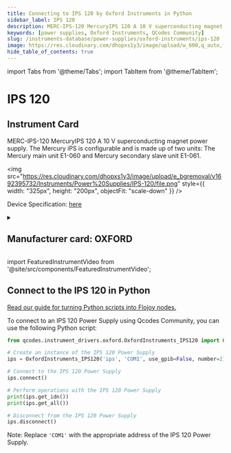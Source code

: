 ```yaml
---
title: Connecting to IPS 120 by Oxford Instruments in Python
sidebar_label: IPS 120
description: MERC-IPS-120 MercuryIPS 120 A 10 V superconducting magnet power supply. The Mercury iPS is configurable and is made up of two units-> The Mercury main unit E1-060 and Mercury secondary slave unit E1-061.
keywords: [power supplies, Oxford Instruments, QCodes Community]
slug: /instruments-database/power-supplies/oxford-instruments/ips-120
image: https://res.cloudinary.com/dhopxs1y3/image/upload/w_600,q_auto,f_auto/e_bgremoval/v1692395732/Instruments/Power%20Supplies/IPS-120/file.jpg
hide_table_of_contents: true
---
```


import Tabs from '@theme/Tabs';
import TabItem from '@theme/TabItem';

# IPS 120

## Instrument Card

<div className="flex">

<div>

MERC-IPS-120 MercuryIPS 120 A 10 V superconducting magnet power supply. The Mercury iPS is configurable and is made up of two units: The Mercury main unit E1-060 and Mercury secondary slave unit E1-061.

</div>

<img src="https://res.cloudinary.com/dhopxs1y3/image/upload/e_bgremoval/v1692395732/Instruments/Power%20Supplies/IPS-120/file.png" style={{ width: "325px", height: "200px", objectFit: "scale-down" }} />

</div>

<div className="flex text-center">

<p>Device Specification: <a target="\_blank" href="https://www.jlab.org/div_dept/physics_division/dsg/technical_documentation/HDice/Manuals_and_Specifications/Oxford%20IPS120-10.pdf">here</a></p>

</div>

<details style={{ marginTop: "15px"}}>
<summary><h2>Manufacturer card: OXFORD</h2></summary>

<img src="https://res.cloudinary.com/dhopxs1y3/image/upload/v1692806167/Instruments/Vendor%20Logos/Oxford_Instruments.png" style={{ width: "100%", height: "170px",objectFit: "scale-down" }} />

Oxford Instruments plc is a United Kingdom manufacturing and research company that designs and manufactures tools and systems for industry and research. The company is headquartered in Abingdon, Oxfordshire, England, with sites in the United Kingdom, United States, Europe, and Asia.[2] It is listed on the London Stock Exchange and is a constituent of the FTSE 250 Index.[3].

<ul>
  <li>Headquarters: Abingdon, United Kingdom</li>
  <li>Yearly Revenue (millions, USD): 367.3</li>
  <li>Vendor Website: <a href="https://www.oxinst.com/">here</a></li>
</ul>
</details>

import FeaturedInstrumentVideo from '@site/src/components/FeaturedInstrumentVideo';

<FeaturedInstrumentVideo category='POWER_SUPPLIES' manufacturer='OXFORD'></FeaturedInstrumentVideo>


## Connect to the IPS 120 in Python

[Read our guide for turning Python scripts into Flojoy nodes.](https://docs.flojoy.ai/custom-nodes/creating-custom-node/)
<Tabs>

<TabItem value="Flojoy" label="Flojoy" className="flojoy-instrument-tabs">

<NodeCardCollection category='POWER_SUPPLIES' manufacturer='OXFORD'></NodeCardCollection>

</TabItem>
<TabItem value="QCodes Community" label="QCodes Community">

To connect to an IPS 120 Power Supply using Qcodes Community, you can use the following Python script:

```python
from qcodes.instrument_drivers.oxford.OxfordInstruments_IPS120 import OxfordInstruments_IPS120

# Create an instance of the IPS 120 Power Supply
ips = OxfordInstruments_IPS120('ips', 'COM1', use_gpib=False, number=2)

# Connect to the IPS 120 Power Supply
ips.connect()

# Perform operations with the IPS 120 Power Supply
print(ips.get_idn())
print(ips.get_all())

# Disconnect from the IPS 120 Power Supply
ips.disconnect()
```

Note: Replace `'COM1'` with the appropriate address of the IPS 120 Power Supply.

</TabItem>
</Tabs>